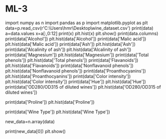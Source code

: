 # ML-3

import numpy as n
import pandas as p
import matplotlib.pyplot as plt
data=p.read_csv(r'C:\Users\hmr\Desktop\wine_dataset.csv')
print(data)
a=data.values
x=a[:,0:12]
print(x)
plt.hist(x)
plt.show()
print(data.columns)
print(data['Alcohol'])
plt.hist(data['Alcohol'])
print(data['Malic acid'])
plt.hist(data['Malic acid'])
print(data['Ash'])
plt.hist(data['Ash'])
print(data['Alcalinity of ash'])
plt.hist(data['Alcalinity of ash'])
print(data['Magnesium'])
plt.hist(data['Magnesium'])
print(data['Total phenols'])
plt.hist(data['Total phenols'])
print(data['Flavanoids'])
plt.hist(data['Flavanoids'])
print(data['Nonflavanoid phenols'])
plt.hist(data['Nonflavanoid phenols'])
print(data['Proanthocyanins'])
plt.hist(data['Proanthocyanins'])
print(data['Color intensity'])
plt.hist(data['Color intensity'])
print(data['Hue'])
plt.hist(data['Hue'])
print(data['OD280/OD315 of diluted wines'])
plt.hist(data['OD280/OD315 of diluted wines'])

print(data['Proline'])
plt.hist(data['Proline'])

print(data['Wine Type'])
plt.hist(data['Wine Type'])

new_data=n.array(data)

print(new_data[0])
plt.show()

